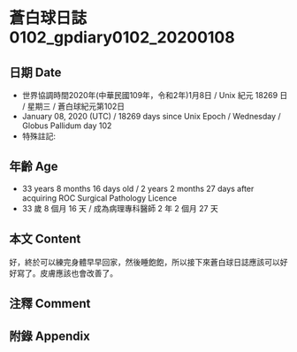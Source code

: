 [_metadata_:encoding]: - "utf-8"
[_metadata_:fileformat]: - "markdown"
[_metadata_:MIME_type]: - "text/plain"
[_metadata_:markdown_version]: - "commonmark version 0.29"
[_metadata_:markdown_spec]: - "https://spec.commonmark.org/0.29/"

# 蒼白球日誌0102_gpdiary0102_20200108 #

## 日期 Date ##

* 世界協調時間2020年(中華民國109年，令和2年)1月8日 / Unix 紀元 18269 日 / 星期三 / 蒼白球紀元第102日
* January 08, 2020 (UTC) / 18269 days since Unix Epoch / Wednesday / Globus Pallidum day 102
* 特殊註記:

## 年齡 Age ##

* 33 years 8 months 16 days old / 2 years 2 months 27 days after acquiring ROC Surgical Pathology Licence
* 33 歲 8 個月 16 天 / 成為病理專科醫師 2 年 2 個月 27 天

## 本文 Content ##

好，終於可以練完身體早早回家，然後睡飽飽，所以接下來蒼白球日誌應該可以好好寫了。皮膚應該也會改善了。

## 注釋 Comment ##


## 附錄 Appendix ##

